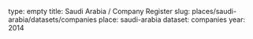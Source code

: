 type: empty
title: Saudi Arabia / Company Register
slug: places/saudi-arabia/datasets/companies
place: saudi-arabia
dataset: companies
year: 2014
